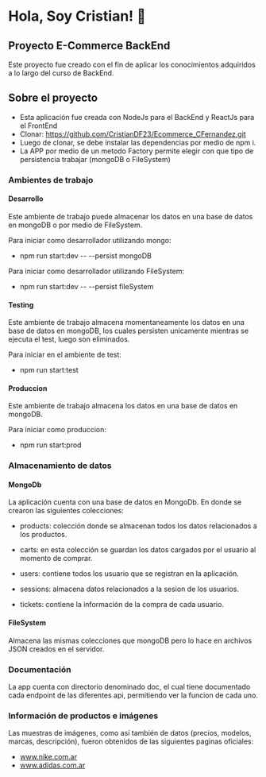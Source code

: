 # Hola, Soy Cristian! 👋

## Proyecto E-Commerce BackEnd

Este proyecto fue creado con el fin de aplicar los conocimientos adquiridos a lo largo del curso de BackEnd.


## Sobre el proyecto

- Esta aplicación fue creada con NodeJs para el BackEnd y ReactJs para el FrontEnd
- Clonar: https://github.com/CristianDF23/Ecommerce_CFernandez.git
- Luego de clonar, se debe instalar las dependencias por medio de npm i.
- La APP por medio de un metodo Factory permite elegir con que tipo de persistencia trabajar (mongoDB o FileSystem)

### Ambientes de trabajo

#### Desarrollo

Este ambiente de trabajo puede almacenar los datos en una base de datos en mongoDB o por medio de FileSystem.

Para iniciar como desarrollador utilizando mongo:

- npm run start:dev -- --persist mongoDB

Para iniciar como desarrollador utilizando FileSystem:

- npm run start:dev -- --persist fileSystem

#### Testing

Este ambiente de trabajo almacena momentaneamente los datos en una base de datos en mongoDB, los cuales persisten unicamente mientras se ejecuta el test, luego son eliminados.

Para iniciar en el ambiente de test:

- npm run start:test

#### Produccion

Este ambiente de trabajo almacena los datos en una base de datos en mongoDB.

Para iniciar como produccion:

- npm run start:prod

### Almacenamiento de datos

#### MongoDb

La aplicación cuenta con una base de datos en MongoDb. En donde se crearon las siguientes colecciones:

- products: colección donde se almacenan todos los datos relacionados a los productos.

- carts: en esta colección se guardan los datos cargados por el usuario al momento de comprar.

- users: contiene todos los usuario que se registran en la aplicación.

- sessions: almacena datos relacionados a la sesion de los usuarios.

- tickets: contiene la información de la compra de cada usuario.

#### FileSystem

Almacena las mismas colecciones que mongoDB pero lo hace en archivos JSON creados en el servidor.

### Documentación

La app cuenta con directorio denominado doc, el cual tiene documentado cada endpoint de las diferentes api, permitiendo ver la funcion de cada uno.

### Información de productos e imágenes

Las muestras de imágenes, como así también de datos (precios, modelos, marcas, descripción), fueron obtenidos de las siguientes paginas oficiales:

- www.nike.com.ar
- www.adidas.com.ar
